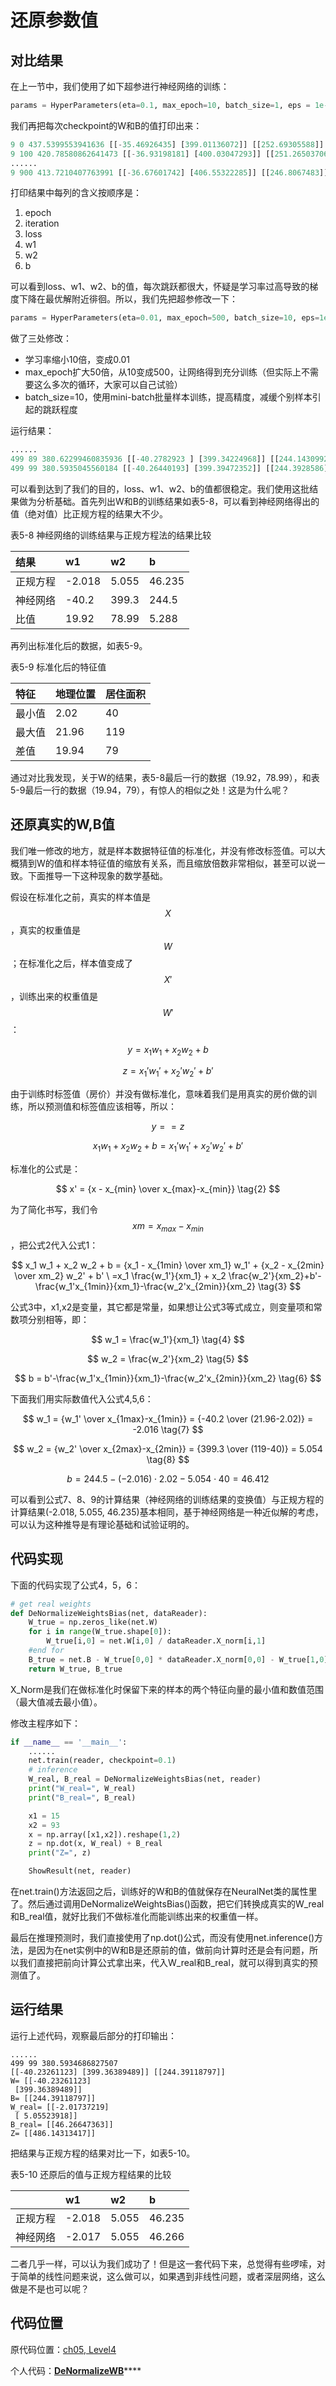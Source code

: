 # 还原参数值

## 对比结果

在上一节中，我们使用了如下超参进行神经网络的训练：

```python
params = HyperParameters(eta=0.1, max_epoch=10, batch_size=1, eps = 1e-5)
```

我们再把每次checkpoint的W和B的值打印出来：

```python
9 0 437.5399553941636 [[-35.46926435] [399.01136072]] [[252.69305588]]
9 100 420.78580862641473 [[-36.93198181] [400.03047293]] [[251.26503706]]
......
9 900 413.7210407763991 [[-36.67601742] [406.55322285]] [[246.8067483]]
```

打印结果中每列的含义按顺序是：

1. epoch
2. iteration
3. loss
4. w1
5. w2
6. b

可以看到loss、w1、w2、b的值，每次跳跃都很大，怀疑是学习率过高导致的梯度下降在最优解附近徘徊。所以，我们先把超参修改一下：

```python
params = HyperParameters(eta=0.01, max_epoch=500, batch_size=10, eps=1e-5)
```

做了三处修改：

* 学习率缩小10倍，变成0.01
* max\_epoch扩大50倍，从10变成500，让网络得到充分训练（但实际上不需要这么多次的循环，大家可以自己试验）
* batch\_size=10，使用mini-batch批量样本训练，提高精度，减缓个别样本引起的跳跃程度

运行结果：

```python
......
499 89 380.62299460835936 [[-40.2782923 ] [399.34224968]] [[244.14309928]]
499 99 380.5935045560184 [[-40.26440193] [399.39472352]] [[244.3928586]]
```

可以看到达到了我们的目的，loss、w1、w2、b的值都很稳定。我们使用这批结果做为分析基础。首先列出W和B的训练结果如表5-8，可以看到神经网络得出的值（绝对值）比正规方程的结果大不少。

表5-8 神经网络的训练结果与正规方程法的结果比较

| 结果 | w1 | w2 | b |
| :--- | :--- | :--- | :--- |
| 正规方程 | -2.018 | 5.055 | 46.235 |
| 神经网络 | -40.2 | 399.3 | 244.5 |
| 比值 | 19.92 | 78.99 | 5.288 |

再列出标准化后的数据，如表5-9。

表5-9 标准化后的特征值

| 特征 | 地理位置 | 居住面积 |
| :--- | :--- | :--- |
| 最小值 | 2.02 | 40 |
| 最大值 | 21.96 | 119 |
| 差值 | 19.94 | 79 |

通过对比我发现，关于W的结果，表5-8最后一行的数据（19.92，78.99），和表5-9最后一行的数据（19.94，79），有惊人的相似之处！这是为什么呢？

## 还原真实的W,B值

我们唯一修改的地方，就是样本数据特征值的标准化，并没有修改标签值。可以大概猜到W的值和样本特征值的缩放有关系，而且缩放倍数非常相似，甚至可以说一致。下面推导一下这种现象的数学基础。

假设在标准化之前，真实的样本值是$$X$$，真实的权重值是$$W$$；在标准化之后，样本值变成了$$X'$$，训练出来的权重值是$$W'$$：

$$ y = x_1 w_1 + x_2 w_2 + b \tag{y是标签值} $$

$$ z = x_1' w_1' + x_2' w_2' + b' \tag{z是预测值} $$

由于训练时标签值（房价）并没有做标准化，意味着我们是用真实的房价做的训练，所以预测值和标签值应该相等，所以： 

$$ y == z $$

$$ x_1 w_1 + x_2 w_2 + b = x_1' w_1' + x_2' w_2' + b' \tag{1} $$

标准化的公式是： 

$$ x' = {x - x_{min} \over x_{max}-x_{min}} \tag{2} $$

为了简化书写，我们令$$xm=x_{max}-x_{min}$$，把公式2代入公式1：

$$ x_1 w_1 + x_2 w_2 + b = {x_1 - x_{1min} \over xm_1} w_1' + {x_2 - x_{2min} \over xm_2} w_2' + b' \ =x_1 \frac{w_1'}{xm_1} + x_2 \frac{w_2'}{xm_2}+b'-\frac{w_1'x_{1min}}{xm_1}-\frac{w_2'x_{2min}}{xm_2} \tag{3} $$

公式3中，x1,x2是变量，其它都是常量，如果想让公式3等式成立，则变量项和常数项分别相等，即：

$$ w_1 = \frac{w_1'}{xm_1} \tag{4} $$

$$ w_2 = \frac{w_2'}{xm_2} \tag{5} $$

$$ b = b'-\frac{w_1'x_{1min}}{xm_1}-\frac{w_2'x_{2min}}{xm_2} \tag{6} $$

下面我们用实际数值代入公式4,5,6：

$$ w_1 = {w_1' \over x_{1max}-x_{1min}} = {-40.2 \over (21.96-2.02)} = -2.016 \tag{7} $$

$$ w_2 = {w_2' \over x_{2max}-x_{2min}} = {399.3 \over (119-40)} = 5.054 \tag{8} $$

$$ b=244.5-(-2.016) \cdot 2.02 - 5.054 \cdot 40=46.412 \tag{9} $$

可以看到公式7、8、9的计算结果（神经网络的训练结果的变换值）与正规方程的计算结果\(-2.018, 5.055, 46.235\)基本相同，基于神经网络是一种近似解的考虑，可以认为这种推导是有理论基础和试验证明的。

## 代码实现

下面的代码实现了公式4，5，6：

```python
# get real weights
def DeNormalizeWeightsBias(net, dataReader):
    W_true = np.zeros_like(net.W)
    for i in range(W_true.shape[0]):
        W_true[i,0] = net.W[i,0] / dataReader.X_norm[i,1]
    #end for
    B_true = net.B - W_true[0,0] * dataReader.X_norm[0,0] - W_true[1,0] * dataReader.X_norm[1,0]
    return W_true, B_true
```

X\_Norm是我们在做标准化时保留下来的样本的两个特征向量的最小值和数值范围（最大值减去最小值）。

修改主程序如下：

```python
if __name__ == '__main__':
    ......
    net.train(reader, checkpoint=0.1)
    # inference
    W_real, B_real = DeNormalizeWeightsBias(net, reader)
    print("W_real=", W_real)
    print("B_real=", B_real)

    x1 = 15
    x2 = 93
    x = np.array([x1,x2]).reshape(1,2)
    z = np.dot(x, W_real) + B_real
    print("Z=", z)

    ShowResult(net, reader)
```

在net.train\(\)方法返回之后，训练好的W和B的值就保存在NeuralNet类的属性里了。然后通过调用DeNormalizeWeightsBias\(\)函数，把它们转换成真实的W\_real和B\_real值，就好比我们不做标准化而能训练出来的权重值一样。

最后在推理预测时，我们直接使用了np.dot\(\)公式，而没有使用net.inference\(\)方法，是因为在net实例中的W和B是还原前的值，做前向计算时还是会有问题，所以我们直接把前向计算公式拿出来，代入W\_real和B\_real，就可以得到真实的预测值了。

## 运行结果

运行上述代码，观察最后部分的打印输出：

```text
......
499 99 380.5934686827507 
[[-40.23261123] [399.36389489]] [[244.39118797]]
W= [[-40.23261123]
 [399.36389489]]
B= [[244.39118797]]
W_real= [[-2.01737219]
 [ 5.05523918]]
B_real= [[46.26647363]]
Z= [[486.14313417]]
```

把结果与正规方程的结果对比一下，如表5-10。

表5-10 还原后的值与正规方程结果的比较

|  | w1 | w2 | b |
| :--- | :--- | :--- | :--- |
| 正规方程 | -2.018 | 5.055 | 46.235 |
| 神经网络 | -2.017 | 5.055 | 46.266 |

二者几乎一样，可以认为我们成功了！但是这一套代码下来，总觉得有些啰嗦，对于简单的线性问题来说，这么做可以，如果遇到非线性问题，或者深层网络，这么做是不是也可以呢？

## 代码位置

原代码位置：[ch05, Level4](https://github.com/microsoft/ai-edu/blob/master/A-%E5%9F%BA%E7%A1%80%E6%95%99%E7%A8%8B/A2-%E7%A5%9E%E7%BB%8F%E7%BD%91%E7%BB%9C%E5%9F%BA%E6%9C%AC%E5%8E%9F%E7%90%86%E7%AE%80%E6%98%8E%E6%95%99%E7%A8%8B/SourceCode/ch05-MultiVariableLinearRegression/level4_DeNormalizeWB.py)

个人代码：[**DeNormalizeWB**](https://github.com/Knowledge-Precipitation-Tribe/Neural-network/blob/master/MultiVariableLinearRegression/DeNormalizeWB.py)\*\*\*\*

